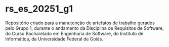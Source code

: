 # rs_es_20251_g1
Repositório criado para a manutenção de artefatos de trabalho gerados pelo Grupo 1, durante o andamento da Disciplina de Requisitos de Software, do Curso Bacharelado em Engenharia de Software, do Instituto de Informática, da Universidade Federal de Goiás.
